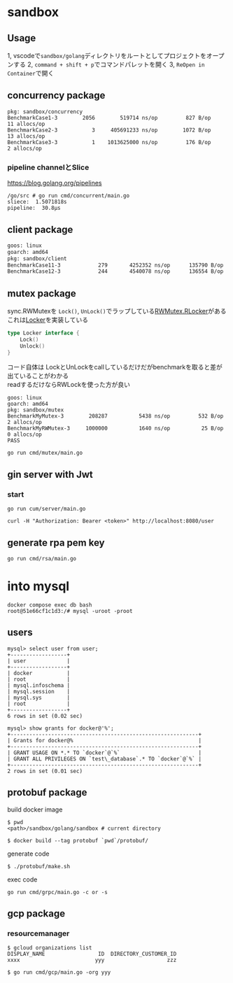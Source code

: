 # sandbox

## Usage
1, vscodeで`sandbox/golang`ディレクトリをルートとしてプロジェクトをオープンする
2, `command + shift + p`でコマンドパレットを開く
3, `ReOpen in Container`で開く

## concurrency package

```
pkg: sandbox/concurrency
BenchmarkCase1-3   	    2056	    519714 ns/op	     827 B/op	      11 allocs/op
BenchmarkCase2-3   	       3	 405691233 ns/op	    1072 B/op	      13 allocs/op
BenchmarkCase3-3   	       1	1013625000 ns/op	     176 B/op	       2 allocs/op
```

### pipeline channelとSlice

https://blog.golang.org/pipelines
```
/go/src # go run cmd/concurrent/main.go 
sliece:  1.5071818s
pipeline:  30.8µs
```

## client package
```bash
goos: linux
goarch: amd64
pkg: sandbox/client
BenchmarkCase11-3   	     279	   4252352 ns/op	  135790 B/op	    1002 allocs/op
BenchmarkCase12-3   	     244	   4540078 ns/op	  136554 B/op	    1013 allocs/op
```

##  mutex package

sync.RWMutexを `Lock()`, `UnLock()`でラップしている[RWMutex.RLocker](https://golang.org/pkg/sync/#RWMutex.RLocker)がある  
これは[Locker](https://golang.org/pkg/sync/#Locker)を実装している

```go
type Locker interface {
    Lock()
    Unlock()
}
```

コード自体は LockとUnLockをcallしているだけだがbenchmarkを取ると差が出ていることがわかる  
readするだけならRWLockを使った方が良い
```
goos: linux
goarch: amd64
pkg: sandbox/mutex
BenchmarkMyMutex-3     	  208287	      5438 ns/op	     532 B/op	       2 allocs/op
BenchmarkMyRWMutex-3   	 1000000	      1640 ns/op	      25 B/op	       0 allocs/op
PASS
```

```bash
go run cmd/mutex/main.go 
```

## gin server with Jwt

### start
`go run cum/server/main.go`

`curl -H "Authorization: Bearer <token>" http://localhost:8080/user`


## generate rpa pem key

`go run cmd/rsa/main.go`


# into mysql

```
docker compose exec db bash
root@51e66cf1c1d3:/# mysql -uroot -proot
```

## users

```
mysql> select user from user;
+------------------+
| user             |
+------------------+
| docker           |
| root             |
| mysql.infoschema |
| mysql.session    |
| mysql.sys        |
| root             |
+------------------+
6 rows in set (0.02 sec)
```

```
mysql> show grants for docker@'%';
+------------------------------------------------------------+
| Grants for docker@%                                        |
+------------------------------------------------------------+
| GRANT USAGE ON *.* TO `docker`@`%`                         |
| GRANT ALL PRIVILEGES ON `test\_database`.* TO `docker`@`%` |
+------------------------------------------------------------+
2 rows in set (0.01 sec)

```

## protobuf package

build docker image
```
$ pwd
<path>/sandbox/golang/sandbox # current directory

$ docker build --tag protobuf `pwd`/protobuf/
```

generate code
```
$ ./protobuf/make.sh 
```

exec code 
```
go run cmd/grpc/main.go -c or -s
```

## gcp package

### resourcemanager
```
$ gcloud organizations list      
DISPLAY_NAME                 ID  DIRECTORY_CUSTOMER_ID
xxxx                        yyy                    zzz

$ go run cmd/gcp/main.go -org yyy
```